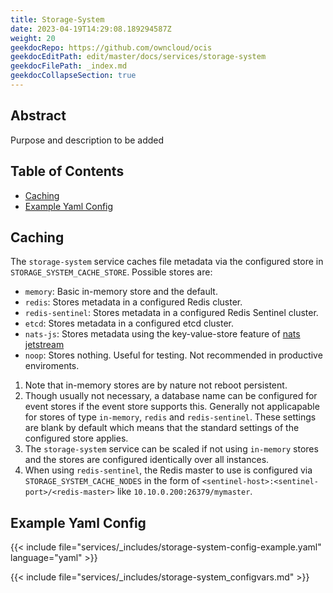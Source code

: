 ```yaml
---
title: Storage-System
date: 2023-04-19T14:29:08.189294587Z
weight: 20
geekdocRepo: https://github.com/owncloud/ocis
geekdocEditPath: edit/master/docs/services/storage-system
geekdocFilePath: _index.md
geekdocCollapseSection: true
---
```


## Abstract

Purpose and description to be added

## Table of Contents

* [Caching](#caching)
* [Example Yaml Config](#example-yaml-config)

## Caching

The `storage-system` service caches file metadata via the configured store in `STORAGE_SYSTEM_CACHE_STORE`. Possible stores are:
  -   `memory`: Basic in-memory store and the default.
  -   `redis`: Stores metadata in a configured Redis cluster.
  -   `redis-sentinel`: Stores metadata in a configured Redis Sentinel cluster.
  -   `etcd`: Stores metadata in a configured etcd cluster.
  -   `nats-js`: Stores metadata using the key-value-store feature of [nats jetstream](https://docs.nats.io/nats-concepts/jetstream/key-value-store)
  -   `noop`: Stores nothing. Useful for testing. Not recommended in productive enviroments.
1.  Note that in-memory stores are by nature not reboot persistent.
2.  Though usually not necessary, a database name can be configured for event stores if the event store supports this. Generally not applicapable for stores of type `in-memory`, `redis` and `redis-sentinel`. These settings are blank by default which means that the standard settings of the configured store applies.
3.  The `storage-system` service can be scaled if not using `in-memory` stores and the stores are configured identically over all instances.
4.  When using `redis-sentinel`, the Redis master to use is configured via `STORAGE_SYSTEM_CACHE_NODES` in the form of `<sentinel-host>:<sentinel-port>/<redis-master>` like `10.10.0.200:26379/mymaster`.

## Example Yaml Config

{{< include file="services/_includes/storage-system-config-example.yaml"  language="yaml" >}}

{{< include file="services/_includes/storage-system_configvars.md" >}}

